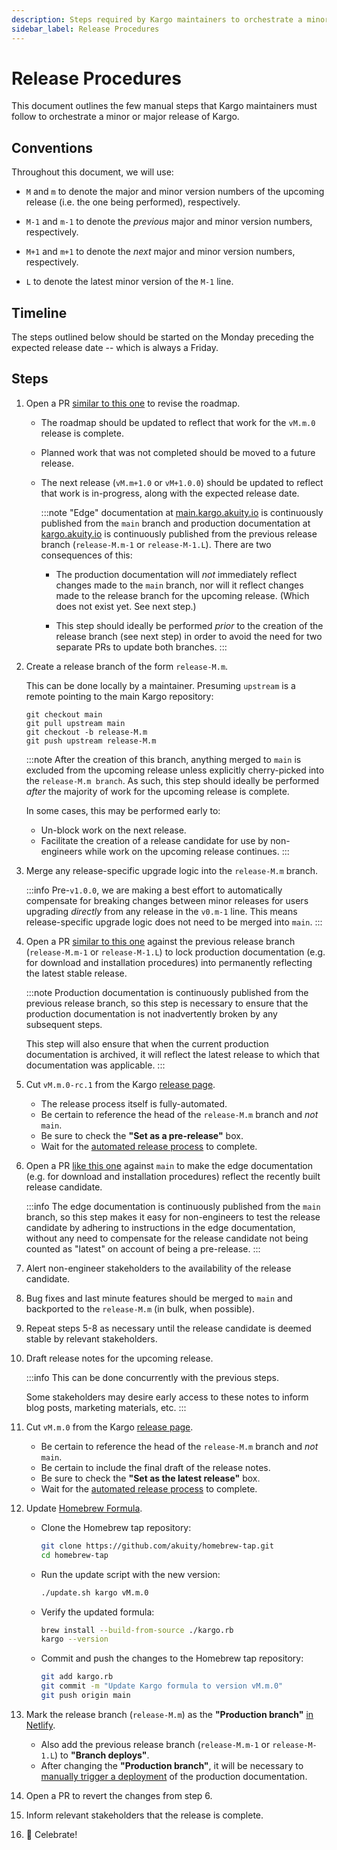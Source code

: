 ```yaml
---
description: Steps required by Kargo maintainers to orchestrate a minor or major release of Kargo.
sidebar_label: Release Procedures
---
```


# Release Procedures

This document outlines the few manual steps that Kargo maintainers must follow
to orchestrate a minor or major release of Kargo.

## Conventions

Throughout this document, we will use:

* `M` and `m` to denote the major and minor version numbers of the upcoming
  release (i.e. the one being performed), respectively. 

* `M-1` and `m-1` to denote the _previous_ major and minor version numbers,
  respectively.

* `M+1` and `m+1` to denote the _next_ major and minor version numbers,
  respectively.

* `L` to denote the latest minor version of the `M-1` line.

## Timeline

The steps outlined below should be started on the Monday preceding the expected
release date -- which is always a Friday.

## Steps

1. Open a PR [similar to this one](https://github.com/akuity/kargo/pull/1932)
   to revise the roadmap.

    * The roadmap should be updated to reflect that work for the `vM.m.0`
      release is complete.
    * Planned work that was not completed should be moved to a future release.
    * The next release (`vM.m+1.0` or `vM+1.0.0`) should be updated to reflect
      that work is in-progress, along with the expected release date.

      :::note
      "Edge" documentation at
      [main.kargo.akuity.io](https://main.docs.kargo.io) is continuously
      published from the `main` branch and production documentation at
      [kargo.akuity.io](https://docs.kargo.io) is continuously published from
      the previous release branch (`release-M.m-1` or `release-M-1.L`). There
      are two consequences of this:

      * The production documentation will _not_ immediately reflect changes made
        to the `main` branch, nor will it reflect changes made to the release branch
        for the upcoming release. (Which does not exist yet. See next step.)

      * This step should ideally be performed _prior_ to the creation of the
        release branch (see next step) in order to avoid the need for two separate
        PRs to update both branches.
      :::

1. Create a release branch of the form `release-M.m`.

    This can be done locally by a maintainer. Presuming `upstream` is a remote
    pointing to the main Kargo repository:

      ```shell
      git checkout main
      git pull upstream main
      git checkout -b release-M.m
      git push upstream release-M.m
      ```

    :::note
    After the creation of this branch, anything merged to `main` is excluded
    from the upcoming release unless explicitly cherry-picked into the
    `release-M.m branch`. As such, this step should ideally be performed
    _after_ the majority of work for the upcoming release is complete.

    In some cases, this may be performed early to:

      * Un-block work on the next release.
      * Facilitate the creation of a release candidate for use by non-engineers
        while work on the upcoming release continues.
    :::

1. Merge any release-specific upgrade logic into the `release-M.m` branch.

    :::info
    Pre-`v1.0.0`, we are making a best effort to automatically compensate for
    breaking changes between minor releases for users upgrading _directly_ from
    any release in the `v0.m-1` line. This means release-specific upgrade
    logic does not need to be merged into `main`.
    :::

1. Open a PR [similar to this one](https://github.com/akuity/kargo/pull/1925)
   against the previous release branch (`release-M.m-1` or `release-M-1.L`) to
   lock production documentation (e.g. for download and installation procedures)
   into permanently reflecting the latest stable release.

    :::note
    Production documentation is continuously published from the previous
    release branch, so this step is necessary to ensure that the production
    documentation is not inadvertently broken by any subsequent steps.

    This step will also ensure that when the current production documentation
    is archived, it will reflect the latest release to which that documentation
    was applicable.
    :::

1. Cut `vM.m.0-rc.1` from the Kargo
   [release page](https://github.com/akuity/kargo/releases/new).

    * The release process itself is fully-automated.
    * Be certain to reference the head of the `release-M.m` branch and _not_ `main`.
    * Be sure to check the __"Set as a pre-release"__ box.
    * Wait for the
      [automated release process](https://github.com/akuity/kargo/actions/workflows/release.yaml)
      to complete.

1. Open a PR [like this one](https://github.com/akuity/kargo/pull/1926) against
   `main` to make the edge documentation (e.g. for download and installation
   procedures) reflect the recently built release candidate.

    :::info
    The edge documentation is continuously published from the `main` branch, so
    this step makes it easy for non-engineers to test the release candidate by
    adhering to instructions in the edge documentation, without any need to
    compensate for the release candidate not being counted as "latest" on
    account of being a pre-release.
    :::

1. Alert non-engineer stakeholders to the availability of the release candidate.

1. Bug fixes and last minute features should be merged to `main` and backported
   to the `release-M.m` (in bulk, when possible).

1. Repeat steps 5-8 as necessary until the release candidate is deemed stable
   by relevant stakeholders.

1. Draft release notes for the upcoming release.

    :::info
    This can be done concurrently with the previous steps.

    Some stakeholders may desire early access to these notes to inform blog
    posts, marketing materials, etc.
    :::

1. Cut `vM.m.0` from the Kargo
   [release page](https://github.com/akuity/kargo/releases/new).

    * Be certain to reference the head of the `release-M.m` branch and _not_ `main`.
    * Be certain to include the final draft of the release notes.
    * Be sure to check the __"Set as the latest release"__ box.
    * Wait for the
      [automated release process](https://github.com/akuity/kargo/actions/workflows/release.yaml)
      to complete.

1. Update [Homebrew Formula](https://github.com/akuity/homebrew-tap).

    * Clone the Homebrew tap repository:
        ```bash
        git clone https://github.com/akuity/homebrew-tap.git
        cd homebrew-tap
        ```
    * Run the update script with the new version:
        ```bash
        ./update.sh kargo vM.m.0
        ```
    * Verify the updated formula:
        ```bash
        brew install --build-from-source ./kargo.rb
        kargo --version
        ```
    * Commit and push the changes to the Homebrew tap repository:
        ```bash
        git add kargo.rb
        git commit -m "Update Kargo formula to version vM.m.0"
        git push origin main
        ```

1. Mark the release branch (`release-M.m`) as the __"Production branch"__
   [in Netlify](https://app.netlify.com/sites/docs-kargo-akuity-io/configuration/deploys#branches-and-deploy-contexts).

    * Also add the previous release branch (`release-M.m-1` or
      `release-M-1.L`) to __"Branch deploys"__.
    * After changing the __"Production branch"__, it will be necessary to
      [manually trigger a deployment](https://app.netlify.com/sites/docs-kargo-akuity-io/deploys)
      of the production documentation.

1. Open a PR to revert the changes from step 6.

1. Inform relevant stakeholders that the release is complete.

1. 🎉 Celebrate!
